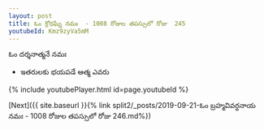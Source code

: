 ```yaml
---
layout: post
title: ఓం క్రోధఘ్నే నమః  - 1008 రోజుల తపస్సులో రోజు  245
youtubeId: Kmz9zyVa5mM
---
```

 
 
 ఓం దర్శనాత్మనే నమః  
 
 -  ఇతరులకు భయపడే ఆత్మ ఎవరు 
 
  
 
  
 
 
 
 
 
 


{% include youtubePlayer.html id=page.youtubeId %}
 
[Next]({{ site.baseurl }}{% link  split2/_posts/2019-09-21-ఓం బ్రహ్మవివర్ధనాయ నమః  - 1008 రోజుల తపస్సులో రోజు  246.md%})
 
